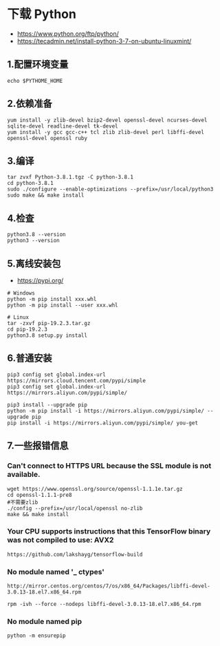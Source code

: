# 下载 Python
- https://www.python.org/ftp/python/
- https://tecadmin.net/install-python-3-7-on-ubuntu-linuxmint/

## 1.配置环境变量
```shell script
echo $PYTHOME_HOME
```
## 2.依赖准备
```shell script
yum install -y zlib-devel bzip2-devel openssl-devel ncurses-devel sqlite-devel readline-devel tk-devel 
yum install -y gcc gcc-c++ tcl zlib zlib-devel perl libffi-devel openssl-devel openssl ruby
```
## 3.编译
```shell script
tar zvxf Python-3.8.1.tgz -C python-3.8.1
cd python-3.8.1
sudo ./configure --enable-optimizations --prefix=/usr/local/python3
sudo make && make install
```
## 4.检查
```shell script
python3.8 --version
python3 --version
```
## 5.离线安装包
- https://pypi.org/

```shell script
# Windows
python -m pip install xxx.whl
python -m pip install --user xxx.whl

# Linux
tar -zxvf pip-19.2.3.tar.gz
cd pip-19.2.3
python3.8 setup.py install
```
## 6.普通安装
```shell script
pip3 config set global.index-url https://mirrors.cloud.tencent.com/pypi/simple
pip3 config set global.index-url https://mirrors.aliyun.com/pypi/simple/

pip3 install --upgrade pip
python -m pip install -i https://mirrors.aliyun.com/pypi/simple/ --upgrade pip
pip install -i https://mirrors.aliyun.com/pypi/simple/ you-get
```
## 7.一些报错信息
### Can't connect to HTTPS URL because the SSL module is not available.
```shell script
wget https://www.openssl.org/source/openssl-1.1.1e.tar.gz
cd openssl-1.1.1-pre8
#不需要zlib
./config --prefix=/usr/local/openssl no-zlib
make && make install
```
### Your CPU supports instructions that this TensorFlow binary was not compiled to use: AVX2
```http
https://github.com/lakshayg/tensorflow-build
```
### No module named '_ ctypes'
```http
http://mirror.centos.org/centos/7/os/x86_64/Packages/libffi-devel-3.0.13-18.el7.x86_64.rpm
```
```shell script
rpm -ivh --force --nodeps libffi-devel-3.0.13-18.el7.x86_64.rpm
```
### No module named pip
```shell script
python -m ensurepip
```